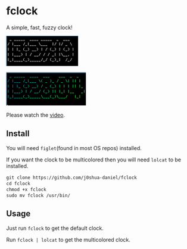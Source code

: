 # fclock
A simple, fast, fuzzy clock!

![fclock](https://github.com/j0shua-daniel/images/blob/main/fclock.png?raw=true)

![fclock-lolcat](https://github.com/j0shua-daniel/images/blob/main/fclock-lol.png?raw=true)

Please watch the [video](https://asciinema.org/a/EK7473jODgOD6Sh7yJGDA8XUu).

## Install

You will need `figlet`(found in most OS repos) installed.

If you want the clock to be multicolored then you will need `lolcat` to be installed.

```
git clone https://github.com/j0shua-daniel/fclock
cd fclock
chmod +x fclock
sudo mv fclock /usr/bin/
```

## Usage

Just run `fclock` to get the default clock.

Run `fclock | lolcat` to get the multicolored clock.
